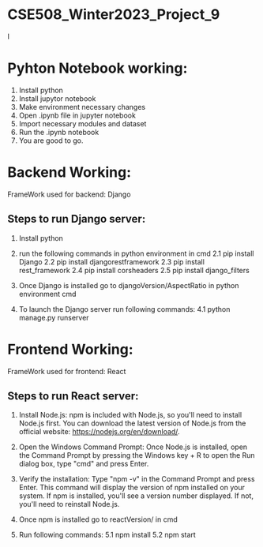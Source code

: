# CSE508_Winter2023_Project_9
I

# Pyhton Notebook working:
  1. Install python
  2. Install jupytor notebook
  3. Make environment necessary changes
  4. Open .ipynb file in jupyter notebook
  5. Import necessary modules and dataset
  6. Run the .ipynb notebook
  7. You are good to go.
  


# Backend Working:
  FrameWork used for backend: Django
  
## Steps to run Django server:
  1. Install python
  
  2. run the following commands in python environment in cmd 
     2.1 pip install Django
     2.2 pip install djangorestframework
     2.3 pip install rest_framework
     2.4 pip install corsheaders 
     2.5 pip install django_filters
     
  3. Once Django is installed go to djangoVersion/AspectRatio in python environment cmd
  
  4. To launch the Django server run following commands:
     4.1 python manage.py runserver
     
# Frontend Working:
  FrameWork used for frontend: React
  
## Steps to run React server:
  1. Install Node.js: npm is included with Node.js, so you'll need to install Node.js first. You can download the latest version of Node.js from the official website: https://nodejs.org/en/download/.
  
  2. Open the Windows Command Prompt: Once Node.js is installed, open the Command Prompt by pressing the Windows key + R to open the Run dialog box, type "cmd" and press Enter.

  3. Verify the installation: Type "npm -v" in the Command Prompt and press Enter. This command will display the version of npm installed on your system. If npm is installed, you'll see a version number displayed. If not, you'll need to reinstall Node.js.
  
  4. Once npm is installed go to reactVersion/ in cmd
  
  5. Run following commands:
     5.1 npm install 
     5.2 npm start
